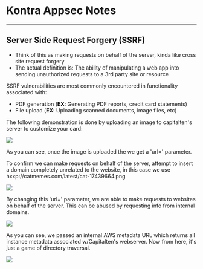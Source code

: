 # Kontra Appsec Notes
***

## Server Side Request Forgery (SSRF)

* Think of this as making requests on behalf of the server, kinda like cross site request forgery
* The actual definition is: The ability of manipulating a web app into sending unauthorized requests to a 3rd party site or resource

SSRF vulnerabilities are most commonly encountered in functionality associated with: 
* PDF generation (**EX**: Generating PDF reports, credit card statements)
* File upload (**EX**: Uploading scanned documents, image files, etc)

The following demonstration is done by uploading an image to capitalten's server to customize your card:

![](/home/n9/study/cybernotes/kontra-appsec/url.png) 

As you can see, once the image is uploaded the we get a 'url=' parameter. 

To confirm we can make requests on behalf of the server, attempt to insert a domain completely unrelated to the website, in this case we use hxxp://catmemes.com/latest/cat-17439664.png

![](/home/n9/study/cybernotes/kontra-appsec/urltrick.png) 

By changing this 'url=' parameter, we are able to make requests to websites on behalf of the server. This can be abused by requesting info from internal domains.

![](/home/n9/study/cybernotes/kontra-appsec/firstcontact.png) 

As you can see, we passed an internal AWS metadata URL which returns all instance metadata associated w/Capitalten's webserver. Now from here, it's just a game of directory traversal.

![](/home/n9/study/cybernotes/kontra-appsec/2contact.png) 
